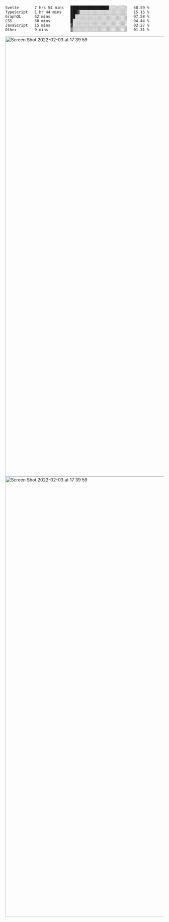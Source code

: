 <!--START_SECTION:waka-->

```text
Svelte       7 hrs 54 mins   █████████████████░░░░░░░░   68.59 %
TypeScript   1 hr 44 mins    ███▓░░░░░░░░░░░░░░░░░░░░░   15.15 %
GraphQL      52 mins         ██░░░░░░░░░░░░░░░░░░░░░░░   07.58 %
CSS          30 mins         █░░░░░░░░░░░░░░░░░░░░░░░░   04.44 %
JavaScript   15 mins         ▓░░░░░░░░░░░░░░░░░░░░░░░░   02.27 %
Other        9 mins          ▒░░░░░░░░░░░░░░░░░░░░░░░░   01.31 %
```

<!--END_SECTION:waka-->

<img width="1400" alt="Screen Shot 2022-02-03 at 17 39 59" src="https://user-images.githubusercontent.com/45716542/152387304-f2b60485-53a6-4f4b-a818-5cefb1b0c0ae.png">
<img width="1400" alt="Screen Shot 2022-02-03 at 17 39 59" src="https://user-images.githubusercontent.com/45716542/152387273-ea5cdf21-2a45-44da-8bef-00c1763b1d42.png">
